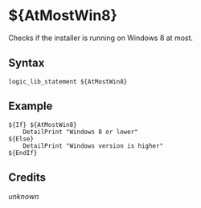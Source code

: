 # ${AtMostWin8}

Checks if the installer is running on Windows 8 at most.

## Syntax

    logic_lib_statement ${AtMostWin8}

## Example

    ${If} ${AtMostWin8}
        DetailPrint "Windows 8 or lower"
    ${Else}
        DetailPrint "Windows version is higher"
    ${EndIf}

## Credits

*unknown*
